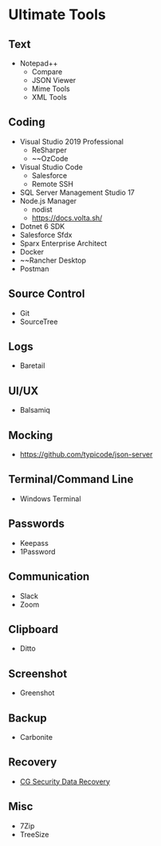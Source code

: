 Ultimate Tools
==

## Text

* Notepad++
  * Compare
  * JSON Viewer
  * Mime Tools
  * XML Tools

## Coding

* Visual Studio 2019 Professional
  * ReSharper
  * ~~OzCode
* Visual Studio Code
  * Salesforce
  * Remote SSH
* SQL Server Management Studio 17
* Node.js Manager
  * nodist
  * https://docs.volta.sh/
* Dotnet 6 SDK
* Salesforce Sfdx
* Sparx Enterprise Architect
* Docker
* ~~Rancher Desktop
* Postman
 
## Source Control

* Git
* SourceTree

## Logs

* Baretail

## UI/UX
* Balsamiq

## Mocking
* https://github.com/typicode/json-server

## Terminal/Command Line

* Windows Terminal

## Passwords

* Keepass
* 1Password

## Communication

* Slack
* Zoom

## Clipboard

* Ditto

## Screenshot

* Greenshot

## Backup

* Carbonite

## Recovery

* [CG Security Data Recovery](https://www.cgsecurity.org/wiki/TestDisk_Download)

## Misc

* 7Zip
* TreeSize
